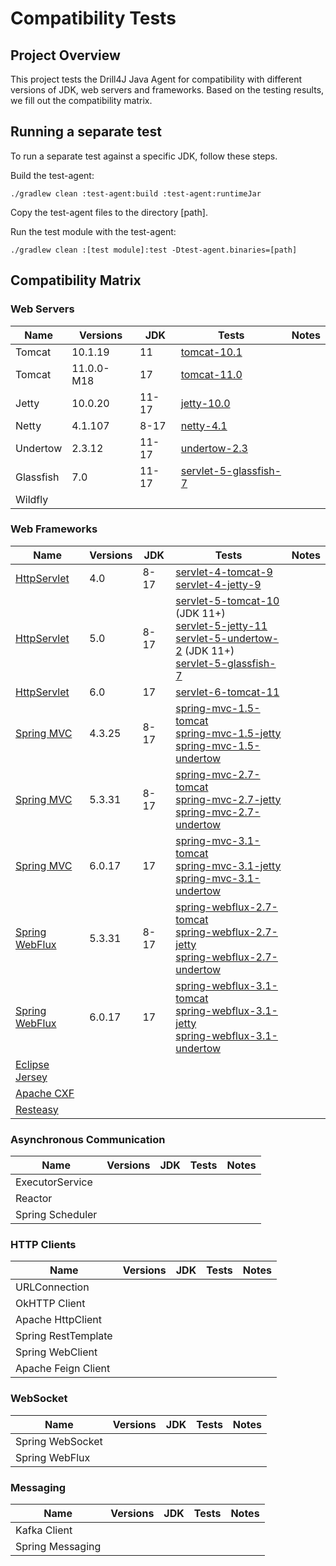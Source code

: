# Compatibility Tests

## Project Overview

This project tests the Drill4J Java Agent for compatibility with different versions of JDK, web servers and frameworks.
Based on the testing results, we fill out the compatibility matrix.

## Running a separate test
To run a separate test against a specific JDK, follow these steps.

Build the test-agent:
```
./gradlew clean :test-agent:build :test-agent:runtimeJar
```

Copy the test-agent files to the directory [path].

Run the test module with the test-agent:
```
./gradlew clean :[test module]:test -Dtest-agent.binaries=[path]
```


## Compatibility Matrix

### Web Servers

| Name      | Versions   | JDK   | Tests                                   | Notes |
|-----------|------------|-------|-----------------------------------------|-------|
| Tomcat    | 10.1.19    | 11    | [tomcat-10.1](./tomcat-10.1)     |       |
| Tomcat    | 11.0.0-M18 | 17    | [tomcat-11.0](./tomcat-11.0) |       |
| Jetty     | 10.0.20    | 11-17 | [jetty-10.0](./jetty-10.0) |       |
| Netty     | 4.1.107    | 8-17  | [netty-4.1](./netty-4.1) |       |
| Undertow  | 2.3.12     | 11-17 | [undertow-2.3](./undertow-2.3) |       |
| Glassfish | 7.0        | 11-17 | [servlet-5-glassfish-7](./servlet-5-glassfish-7)                                        |       |
| Wildfly   |            |       |                                         |       |

### Web Frameworks

| Name                                                                                 | Versions | JDK  | Tests                                                                                                                                                                                                                   | Notes |
|--------------------------------------------------------------------------------------|----------|------|-------------------------------------------------------------------------------------------------------------------------------------------------------------------------------------------------------------------------|-------|
| [HttpServlet](https://jakarta.ee/specifications/servlet/)                            | 4.0      | 8-17 | [servlet-4-tomcat-9](./servlet-4-tomcat-9)<br/>[servlet-4-jetty-9](./servlet-4-jetty-9)                                                                                                                                 |       |
| [HttpServlet](https://jakarta.ee/specifications/servlet/)                            | 5.0      | 8-17 | [servlet-5-tomcat-10](./servlet-5-tomcat-10) (JDK 11+)<br/>[servlet-5-jetty-11](./servlet-5-jetty-11)<br/>[servlet-5-undertow-2](./servlet-5-undertow-2) (JDK 11+)<br/>[servlet-5-glassfish-7](./servlet-5-glassfish-7) |       |
| [HttpServlet](https://jakarta.ee/specifications/servlet/)                            | 6.0      | 17   | [servlet-6-tomcat-11](./servlet-6-tomcat-11)                                                                                                                                                                            |       |
| [Spring MVC](https://docs.spring.io/spring-framework/reference/web/webmvc.html)      | 4.3.25   | 8-17 | [spring-mvc-1.5-tomcat](./spring-mvc-1.5-tomcat)<br/>[spring-mvc-1.5-jetty](./spring-mvc-1.5-jetty)<br/>[spring-mvc-1.5-undertow](./spring-mvc-1.5-undertow)                                                            |       |
| [Spring MVC](https://docs.spring.io/spring-framework/reference/web/webmvc.html)      | 5.3.31   | 8-17 | [spring-mvc-2.7-tomcat](./spring-mvc-2.7-tomcat)<br/>[spring-mvc-2.7-jetty](./spring-mvc-2.7-jetty)<br/>[spring-mvc-2.7-undertow](./spring-mvc-2.7-undertow)                                                            |       |
| [Spring MVC](https://docs.spring.io/spring-framework/reference/web/webmvc.html)      | 6.0.17   | 17   | [spring-mvc-3.1-tomcat](./spring-mvc-3.1-tomcat)<br/>[spring-mvc-3.1-jetty](./spring-mvc-3.1-jetty)<br/>[spring-mvc-3.1-undertow](./spring-mvc-3.1-undertow)                                                            |       |
| [Spring WebFlux](https://docs.spring.io/spring-framework/reference/web/webflux.html) | 5.3.31   | 8-17 | [spring-webflux-2.7-tomcat](./spring-webflux-2.7-tomcat)<br/>[spring-webflux-2.7-jetty](./spring-webflux-2.7-jetty)<br/>[spring-webflux-2.7-undertow](./spring-webflux-2.7-undertow)                                    |       |
| [Spring WebFlux](https://docs.spring.io/spring-framework/reference/web/webflux.html) | 6.0.17   | 17   | [spring-webflux-3.1-tomcat](./spring-webflux-3.1-tomcat)<br/>[spring-webflux-3.1-jetty](./spring-webflux-3.1-jetty)<br/>[spring-webflux-3.1-undertow](./spring-webflux-3.1-undertow)                                    |       |   
| [Eclipse Jersey](https://eclipse-ee4j.github.io/jersey/)                             |          |      |                                                                                                                                                                                                                         |       |
| [Apache CXF](https://cxf.apache.org/)                                                |          |      |                                                                                                                                                                                                                         |       |
| [Resteasy](https://resteasy.dev/)                                                    |          |      |                                                                                                                                                                                                                         |       |

### Asynchronous Communication

| Name              | Versions | JDK | Tests | Notes |
|-------------------|----------|-----|-------|-------|
| ExecutorService   |          |     |       |       |
| Reactor           |          |     |       |       |
| Spring Scheduler  |          |     |       |       |

### HTTP Clients

| Name                | Versions | JDK | Tests | Notes |
|---------------------|----------|-----|-------|-------|
| URLConnection       |          |     |       |       |
| OkHTTP Client       |          |     |       |       |
| Apache HttpClient   |          |     |       |       |
| Spring RestTemplate |          |     |       |       |
| Spring WebClient    |          |     |       |       |
| Apache Feign Client |          |     |       |       |

### WebSocket

| Name             | Versions | JDK | Tests | Notes |
|------------------|----------|-----|-------|-------|
| Spring WebSocket |          |     |       |       |
| Spring WebFlux   |          |     |       |       |

### Messaging

| Name             | Versions | JDK | Tests | Notes |
|------------------|----------|-----|-------|-------|
| Kafka Client     |          |     |       |       |
| Spring Messaging |          |     |       |       |
